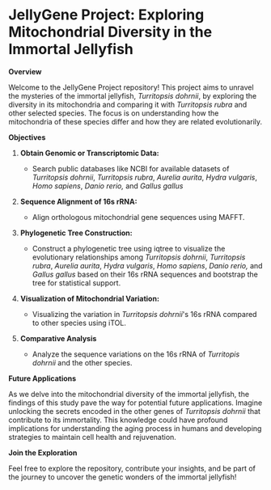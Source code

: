 # JellyGene Project: Exploring Mitochondrial Diversity in the Immortal Jellyfish

**Overview**

Welcome to the JellyGene Project repository! This project aims to unravel the mysteries of the immortal jellyfish, _Turritopsis dohrnii_, by exploring the diversity in its mitochondria and comparing it with _Turritopsis rubra_ and other selected species. The focus is on understanding how the mitochondria of these species differ and how they are related evolutionarily.

**Objectives**

1. **Obtain Genomic or Transcriptomic Data:**
   - Search public databases like NCBI for available datasets of _Turritopsis dohrnii_, _Turritopsis rubra_, _Aurelia aurita_, _Hydra vulgaris_, _Homo sapiens_, _Danio rerio,_ and _Gallus gallus_

2. **Sequence Alignment of 16s rRNA:**
   - Align orthologous mitochondrial gene sequences using MAFFT.

3. **Phylogenetic Tree Construction:**
   - Construct a phylogenetic tree using iqtree to visualize the evolutionary relationships among _Turritopsis dohrnii_, _Turritopsis rubra_, _Aurelia aurita_, _Hydra vulgaris_, _Homo sapiens_, _Danio rerio,_ and _Gallus gallus_ based on their 16s rRNA sequences and bootstrap the tree for statistical support.

4. **Visualization of Mitochondrial Variation:**
   - Visualizing the variation in _Turritopsis dohrnii_'s 16s rRNA compared to other species using iTOL.

5. **Comparative Analysis**
   - Analyze the sequence variations on the 16s rRNA of _Turritopis dohrnii_ and the other species.

**Future Applications**

As we delve into the mitochondrial diversity of the immortal jellyfish, the findings of this study pave the way for potential future applications. Imagine unlocking the secrets encoded in the other genes of _Turritopsis dohrnii_ that contribute to its immortality. This knowledge could have profound implications for understanding the aging process in humans and developing strategies to maintain cell health and rejuvenation.

**Join the Exploration**

Feel free to explore the repository, contribute your insights, and be part of the journey to uncover the genetic wonders of the immortal jellyfish!





